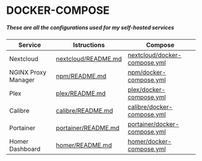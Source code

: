 # DOCKER-COMPOSE
##### These are all the configurations used for my self-hosted services

| Service | Istructions | Compose |
| ------ | ------ | ------ |
| Nextcloud | [nextcloud/README.md][RMEnextcloud] | [nextcloud/docker-compose.yml][DCOMPnextcloud] |
| NGINX Proxy Manager | [npm/README.md][RMEnpm] | [npm/docker-compose.yml][DCOMPnpm] |
| Plex | [plex/README.md][RMEplex] | [plex/docker-compose.yml][DCOMPplex] |
| Calibre | [calibre/README.md][RMEcalibre] | [calibre/docker-compose.yml][DCOMPcalibre] |
| Portainer | [portainer/README.md][RMEportainer] | [portainer/docker-compose.yml][DCOMPportainer] |
| Homer Dashboard | [homer/README.md][RMEhomer] | [homer/docker-compose.yml][DCOMPhomer] |

   [RMEnextcloud]: <https://github.com/DanielSaccardo/Docker-compose-services/blob/main/nextcloud/README.md>
   [RMEnpm]: <https://github.com/DanielSaccardo/Docker-compose-services/blob/main/npm/README.md>
   [RMEplex]: <https://github.com/DanielSaccardo/Docker-compose-services/blob/main/plex/README.md>
   [RMEcalibre]: <https://github.com/DanielSaccardo/Docker-compose-services/blob/main/calibre/README.md>
   [RMEportainer]: <https://github.com/DanielSaccardo/Docker-compose-services/blob/main/portainer/README.md>
   [RMEhomer]: <https://github.com/DanielSaccardo/Docker-compose-services/blob/main/homer/README.md>

   [DCOMPnextcloud]: <https://github.com/DanielSaccardo/Docker-compose-services/blob/main/nextcloud/docker-compose.yml>
   [DCOMPnpm]: <https://github.com/DanielSaccardo/Docker-compose-services/blob/main/npm/docker-compose.yml>
   [DCOMPplex]: <https://github.com/DanielSaccardo/Docker-compose-services/blob/main/plex/docker-compose.yml>
   [DCOMPcalibre]: <https://github.com/DanielSaccardo/Docker-compose-services/blob/main/calibre/docker-compose.yml>
   [DCOMPportainer]: <https://github.com/DanielSaccardo/Docker-compose-services/blob/main/portainer/docker-compose.yml>
   [DCOMPhomer]: <https://github.com/DanielSaccardo/Docker-compose-services/blob/main/homer/docker-compose.yml>
